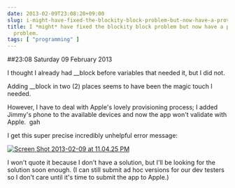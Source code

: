 ```yaml
---
date: 2013-02-09T23:08:20+09:00
slug: i-might-have-fixed-the-blockity-block-problem-but-now-have-a-provisioning-problem
title: I *might* have fixed the blockity block problem but now have a provisioning
  problem.
tags: [ "programming" ]
---
```


##23:08 Saturday 09 February 2013

I thought I already had __block before variables that needed it, but I did not.

Adding __block in two (2) places seems to have been the magic touch I needed.

However, I have to deal with Apple's lovely provisioning process; I added Jimmy's phone to the available devices and now the app won't validate with Apple.  gah

I get this super precise incredibly unhelpful error message:

[![Screen Shot 2013-02-09 at 11.04.25 PM](/images/2013/02/Screen-Shot-2013-02-09-at-11.04.25-PM.png)](/images/2013/02/Screen-Shot-2013-02-09-at-11.04.25-PM.png)

I won't quote it because I don't have a solution, but I'll be looking for the solution soon enough. (I can still submit ad hoc versions for our dev testers so I don't care until it's time to submit the app to Apple.)
